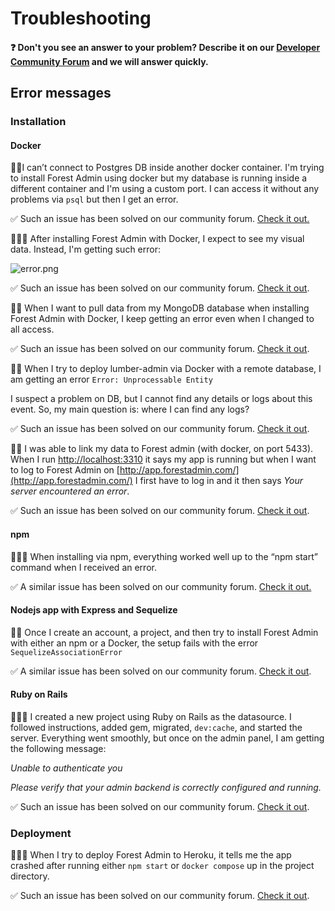 # Troubleshooting

#### ❓ Don't you see an answer to your problem? Describe it on our [Developer Community Forum](https://community.forestadmin.com/) and we will answer quickly.

## Error messages

### Installation

#### Docker

🙋‍♂️I can’t connect to Postgres DB inside another docker container. I'm trying to install Forest Admin using docker but my database is running inside a different container and I'm using a custom port. I can access it without any problems via `psql` but then I get an error.

✅ Such an issue has been solved on our community forum. [Check it out.](https://community.forestadmin.com/t/cant-connect-to-postgres-db-inside-another-docker-container/725)



🙋🏾‍♂️ After installing Forest Admin with Docker, I expect to see my visual data. Instead, I'm getting such error:

![error.png](https://forest.slite.com/api/files/daQo8yzWYQgiyI/error.png)

✅ Such an issue has been solved on our community forum. [Check it out](https://community.forestadmin.com/t/your-server-encountered-an-error-getaddrinfo-enotfound-postgres-postgres-5432/1798).



🙋🏻 When I want to pull data from my MongoDB database when installing Forest Admin with Docker, I keep getting an error even when I changed to all access.

✅ Such an issue has been solved on our community forum. [Check it out](https://community.forestadmin.com/t/getting-error-mongoserverselectionerror-connection-monitor-to-54-71-237-255-27017-closed/3146).



🙋‍♂️ When I try to deploy lumber-admin via Docker with a remote database, I am getting an error `Error: Unprocessable Entity`

I suspect a problem on DB, but I cannot find any details or logs about this event. So, my main question is: where I can find any logs?

✅ Such an issue has been solved on our community forum. [Check it out](https://community.forestadmin.com/t/getting-error-mongoserverselectionerror-connection-monitor-to-54-71-237-255-27017-closed/3146).



🙋🏾 I was able to link my data to Forest admin (with docker, on port 5433). When I run [http://localhost:3310](http://localhost:3310) it says my app is running but when I want to log to Forest Admin on [http://app.forestadmin.com/](http://app.forestadmin.com/) I first have to log in and it then says _Your server encountered an error_.

✅ Such an issue has been solved on our community forum. [Check it out](https://community.forestadmin.com/t/new-postgres-db-cant-reach-forest-admin-panel/1378).

#### npm

🙋🏼‍♀️ When installing via npm, everything worked well up to the “npm start” command when I received an error.

✅ A similar issue has been solved on our community forum. [Check it out.](https://community.forestadmin.com/t/npm-start-error/1520)



#### Nodejs app with Express and Sequelize

🙋🏼 Once I create an account, a project, and then try to install Forest Admin with either an npm or a Docker, the setup fails with the error `SequelizeAssociationError`

✅ A similar issue has been solved on our community forum. [Check it out](https://community.forestadmin.com/t/setup-fails-with-sequelizeassociationerror/519).

#### Ruby on Rails

🙋🏻‍♀️ I created a new project using Ruby on Rails as the datasource. I followed instructions, added gem, migrated, `dev:cache`, and started the server. Everything went smoothly, but once on the admin panel, I am getting the following message:

_Unable to authenticate you_

_Please verify that your admin backend is correctly configured and running._

✅ Such an issue has been solved on our community forum. [Check it out](https://community.forestadmin.com/t/unable-to-authenticate-you-please-verify-that-your-admin-backend-is-correctly-configured-and-running/2017).

### Deployment

🙋🏽‍♀️ When I try to deploy Forest Admin to Heroku, it tells me the app crashed after running either `npm start` or `docker compose` up in the project directory.

✅ Such an issue has been solved on our community forum. [Check it out](https://community.forestadmin.com/t/h10-error-when-deploying-to-heroku/547).
